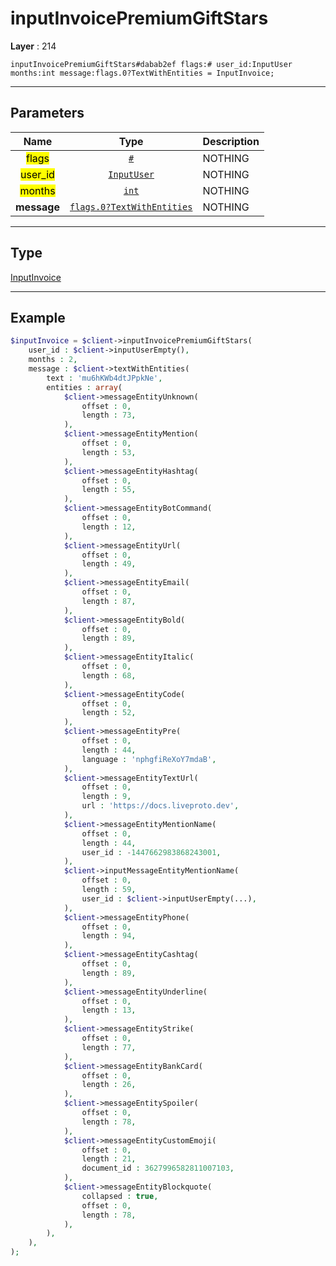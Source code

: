 # inputInvoicePremiumGiftStars

**Layer** : 214

```tl
inputInvoicePremiumGiftStars#dabab2ef flags:# user_id:InputUser months:int message:flags.0?TextWithEntities = InputInvoice;
```

---

## Parameters

| Name | Type | Description |
| :---: | :---: | :--- |
| <mark>flags</mark> | [`#`](type/#) | NOTHING |
| <mark>user_id</mark> | [`InputUser`](type/InputUser) | NOTHING |
| <mark>months</mark> | [`int`](type/int) | NOTHING |
| **message** | [`flags.0?TextWithEntities`](type/TextWithEntities) | NOTHING |

---

## Type

[InputInvoice](type/InputInvoice)

---

## Example

```php
$inputInvoice = $client->inputInvoicePremiumGiftStars(
	user_id : $client->inputUserEmpty(),
	months : 2,
	message : $client->textWithEntities(
		text : 'mu6hKWb4dtJPpkNe',
		entities : array(
			$client->messageEntityUnknown(
				offset : 0,
				length : 73,
			),
			$client->messageEntityMention(
				offset : 0,
				length : 53,
			),
			$client->messageEntityHashtag(
				offset : 0,
				length : 55,
			),
			$client->messageEntityBotCommand(
				offset : 0,
				length : 12,
			),
			$client->messageEntityUrl(
				offset : 0,
				length : 49,
			),
			$client->messageEntityEmail(
				offset : 0,
				length : 87,
			),
			$client->messageEntityBold(
				offset : 0,
				length : 89,
			),
			$client->messageEntityItalic(
				offset : 0,
				length : 68,
			),
			$client->messageEntityCode(
				offset : 0,
				length : 52,
			),
			$client->messageEntityPre(
				offset : 0,
				length : 44,
				language : 'nphgfiReXoY7mdaB',
			),
			$client->messageEntityTextUrl(
				offset : 0,
				length : 9,
				url : 'https://docs.liveproto.dev',
			),
			$client->messageEntityMentionName(
				offset : 0,
				length : 44,
				user_id : -1447662983868243001,
			),
			$client->inputMessageEntityMentionName(
				offset : 0,
				length : 59,
				user_id : $client->inputUserEmpty(...),
			),
			$client->messageEntityPhone(
				offset : 0,
				length : 94,
			),
			$client->messageEntityCashtag(
				offset : 0,
				length : 89,
			),
			$client->messageEntityUnderline(
				offset : 0,
				length : 13,
			),
			$client->messageEntityStrike(
				offset : 0,
				length : 77,
			),
			$client->messageEntityBankCard(
				offset : 0,
				length : 26,
			),
			$client->messageEntitySpoiler(
				offset : 0,
				length : 78,
			),
			$client->messageEntityCustomEmoji(
				offset : 0,
				length : 21,
				document_id : 3627996582811007103,
			),
			$client->messageEntityBlockquote(
				collapsed : true,
				offset : 0,
				length : 78,
			),
		),
	),
);
```
